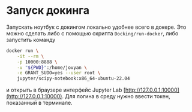 # Запуск докинга
Запускать ноутбук с докингом локально удобнее всего в докере. Это можно сделать либо с помощью скрипта `Docking/run-docker`, либо запустить команду

``` bash
docker run \
    -it --rm \
    -p 10000:8888 \
    -v "${PWD}":/home/jovyan \
    -e GRANT_SUDO=yes --user root \
    jupyter/scipy-notebook:x86_64-ubuntu-22.04
```

и открыть в браузере интерфейс Jupyter Lab [http://127.0.0.1:10000](http://127.0.0.1:10000). Для логина в среду нужно ввести токен, показанный в терминале.